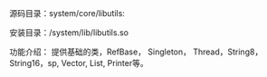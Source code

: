 源码目录：system/core/libutils:

安装目录：/system/lib/libutils.so

功能介绍： 提供基础的类，RefBase， Singleton， Thread，String8， String16，sp<T>, Vector<T>, List<T>, Printer等。